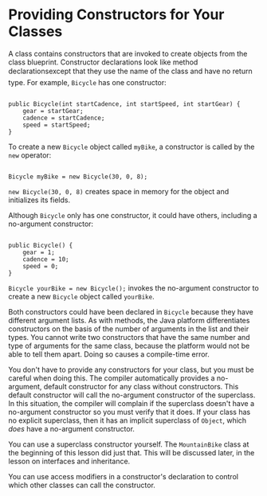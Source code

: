 
# Providing Constructors for Your Classes

A class contains constructors that are invoked to create objects from the class blueprint. Constructor declarations look like method declarations&#151;except that they use the name of the class and have no return type. For example, `Bicycle` has one constructor:

```

public Bicycle(int startCadence, int startSpeed, int startGear) {
    gear = startGear;
    cadence = startCadence;
    speed = startSpeed;
}

```

To create a new `Bicycle` object called `myBike`, a constructor is called by the `new` operator:

```

Bicycle myBike = new Bicycle(30, 0, 8);

```

`new Bicycle(30, 0, 8)` creates space in memory for the object and initializes its fields.

Although `Bicycle` only has one constructor, it could have others, including a no-argument constructor:

```

public Bicycle() {
    gear = 1;
    cadence = 10;
    speed = 0;
}

```

`Bicycle yourBike = new Bicycle();` invokes the no-argument constructor to create a new `Bicycle` object called `yourBike`.

Both constructors could have been declared in `Bicycle` because they have different argument lists. As with methods, the Java platform differentiates constructors on the basis of the number of arguments in the list and their types. You cannot write two constructors that have the same number and type of arguments for the same class, because the platform would not be able to tell them apart. Doing so causes a compile-time error.

You don't have to provide any constructors for your class, but you must be careful when doing this. The compiler automatically provides a no-argument, default constructor for any class without constructors. This default constructor will call the no-argument constructor of the superclass. In this situation, the compiler will complain if the superclass doesn't have a no-argument constructor so you must verify that it does. If your class has no explicit superclass, then it has an implicit superclass of `Object`, which *does* have a no-argument constructor.

You can use a superclass constructor yourself. The `MountainBike` class at the beginning of this 
lesson 
did just that. This will be discussed later, in the 
lesson 
on interfaces and inheritance.

You can use access modifiers in a constructor's declaration to control which other classes can call the constructor.
